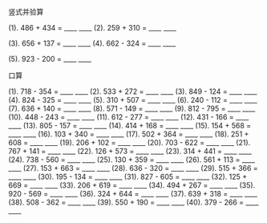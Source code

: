 
竖式并验算					
					
(1). 486 + 434 = 	____	____	(2). 259 + 310 = 	____	____
					
					
					
(3). 656 + 137 = 	____	____	(4). 662 - 324 = 	____	____
					
					
					
(5). 923 - 200 = 	____	____			
					
					
					
					
口算					
					
(1). 718 - 354 = 	____	____	(2). 533 + 272 = 	____	____
(3). 849 - 124 = 	____	____	(4). 824 - 325 = 	____	____
(5). 310 + 507 = 	____	____	(6). 240 - 112 = 	____	____
(7). 636 + 140 = 	____	____	(8). 571 - 149 = 	____	____
(9). 812 - 795 = 	____	____	(10). 448 - 243 = 	____	____
(11). 612 - 277 = 	____	____	(12). 431 - 166 = 	____	____
(13). 805 - 157 = 	____	____	(14). 414 + 168 = 	____	____
(15). 154 + 568 = 	____	____	(16). 103 + 340 = 	____	____
(17). 502 + 364 = 	____	____	(18). 251 + 608 = 	____	____
(19). 206 + 102 = 	____	____	(20). 703 - 622 = 	____	____
(21). 767 + 141 = 	____	____	(22). 126 + 573 = 	____	____
(23). 314 + 441 = 	____	____	(24). 738 - 560 = 	____	____
(25). 130 + 359 = 	____	____	(26). 561 + 113 = 	____	____
(27). 153 + 663 = 	____	____	(28). 636 - 320 = 	____	____
(29). 515 + 366 = 	____	____	(30). 195 - 134 = 	____	____
(31). 827 - 605 = 	____	____	(32). 125 + 669 = 	____	____
(33). 206 + 619 = 	____	____	(34). 494 + 267 = 	____	____
(35). 920 - 569 = 	____	____	(36). 324 + 644 = 	____	____
(37). 639 + 318 = 	____	____	(38). 508 - 362 = 	____	____
(39). 550 + 190 = 	____	____	(40). 379 - 266 = 	____	____
